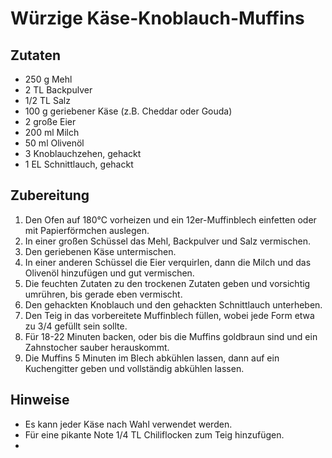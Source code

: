 # Würzige Käse-Knoblauch-Muffins

## Zutaten
- 250 g Mehl
- 2 TL Backpulver
- 1/2 TL Salz
- 100 g geriebener Käse (z.B. Cheddar oder Gouda)
- 2 große Eier
- 200 ml Milch
- 50 ml Olivenöl
- 3 Knoblauchzehen, gehackt
- 1 EL Schnittlauch, gehackt

## Zubereitung
1. Den Ofen auf 180°C vorheizen und ein 12er-Muffinblech einfetten oder mit Papierförmchen auslegen.
2. In einer großen Schüssel das Mehl, Backpulver und Salz vermischen.
3. Den geriebenen Käse untermischen.
4. In einer anderen Schüssel die Eier verquirlen, dann die Milch und das Olivenöl hinzufügen und gut vermischen.
5. Die feuchten Zutaten zu den trockenen Zutaten geben und vorsichtig umrühren, bis gerade eben vermischt.
6. Den gehackten Knoblauch und den gehackten Schnittlauch unterheben.
7. Den Teig in das vorbereitete Muffinblech füllen, wobei jede Form etwa zu 3/4 gefüllt sein sollte.
8. Für 18-22 Minuten backen, oder bis die Muffins goldbraun sind und ein Zahnstocher sauber herauskommt.
9. Die Muffins 5 Minuten im Blech abkühlen lassen, dann auf ein Kuchengitter geben und vollständig abkühlen lassen.

## Hinweise
- Es kann jeder Käse nach Wahl verwendet werden.
- Für eine pikante Note 1/4 TL Chiliflocken zum Teig hinzufügen.
- 
